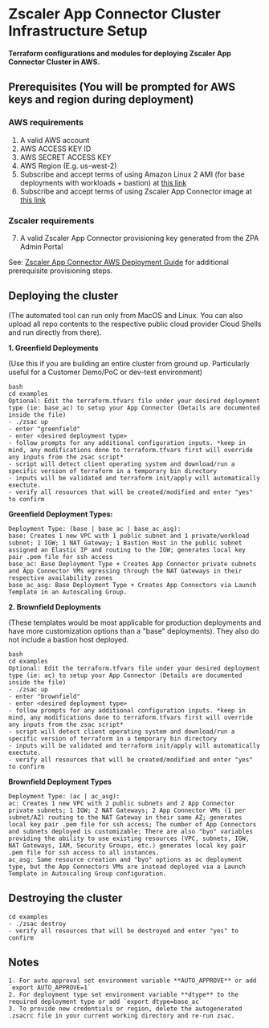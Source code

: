 # Zscaler App Connector Cluster Infrastructure Setup

**Terraform configurations and modules for deploying Zscaler App Connector Cluster in AWS.**

## Prerequisites (You will be prompted for AWS keys and region during deployment)

### AWS requirements
1. A valid AWS account
2. AWS ACCESS KEY ID
3. AWS SECRET ACCESS KEY
4. AWS Region (E.g. us-west-2)
5. Subscribe and accept terms of using Amazon Linux 2 AMI (for base deployments with workloads + bastion) at [this link](https://aws.amazon.com/marketplace/pp/prodview-zc4x2k7vt6rpu)
6. Subscribe and accept terms of using Zscaler App Connector image at [this link](https://aws.amazon.com/marketplace/pp/prodview-epy3md7fcvk4g)

### Zscaler requirements
7. A valid Zscaler App Connector provisioning key generated from the ZPA Admin Portal

See: [Zscaler App Connector AWS Deployment Guide](https://help.zscaler.com/zpa/connector-deployment-guide-amazon-web-services) for additional prerequisite provisioning steps.

## Deploying the cluster
(The automated tool can run only from MacOS and Linux. You can also upload all repo contents to the respective public cloud provider Cloud Shells and run directly from there).   
 
**1. Greenfield Deployments**

(Use this if you are building an entire cluster from ground up.
 Particularly useful for a Customer Demo/PoC or dev-test environment)

```
bash
cd examples
Optional: Edit the terraform.tfvars file under your desired deployment type (ie: base_ac) to setup your App Connector (Details are documented inside the file)
- ./zsac up
- enter "greenfield"
- enter <desired deployment type>
- follow prompts for any additional configuration inputs. *keep in mind, any modifications done to terraform.tfvars first will override any inputs from the zsac script*
- script will detect client operating system and download/run a specific version of terraform in a temporary bin directory
- inputs will be validated and terraform init/apply will automatically exectute.
- verify all resources that will be created/modified and enter "yes" to confirm
```

**Greenfield Deployment Types:**

```
Deployment Type: (base | base_ac | base_ac_asg):
base: Creates 1 new VPC with 1 public subnet and 1 private/workload subnet; 1 IGW; 1 NAT Gateway; 1 Bastion Host in the public subnet assigned an Elastic IP and routing to the IGW; generates local key pair .pem file for ssh access
base_ac: Base Deployment Type + Creates App Connector private subnets and App Connector VMs egressing through the NAT Gateways in their respective availability zones
base_ac_asg: Base Deployment Type + Creates App Connectors via Launch Template in an Autoscaling Group.
```

**2. Brownfield Deployments**

(These templates would be most applicable for production deployments and have more customization options than a "base" deployments). They also do not include a bastion host deployed.

```
bash
cd examples
Optional: Edit the terraform.tfvars file under your desired deployment type (ie: ac) to setup your App Connector (Details are documented inside the file)
- ./zsac up
- enter "brownfield"
- enter <desired deployment type>
- follow prompts for any additional configuration inputs. *keep in mind, any modifications done to terraform.tfvars first will override any inputs from the zsac script*
- script will detect client operating system and download/run a specific version of terraform in a temporary bin directory
- inputs will be validated and terraform init/apply will automatically exectute.
- verify all resources that will be created/modified and enter "yes" to confirm
```

**Brownfield Deployment Types**

```
Deployment Type: (ac | ac_asg):
ac: Creates 1 new VPC with 2 public subnets and 2 App Connector private subnets; 1 IGW; 2 NAT Gateways; 2 App Connector VMs (1 per subnet/AZ) routing to the NAT Gateway in their same AZ; generates local key pair .pem file for ssh access; The number of App Connectors and subnets deployed is customizable; There are also "byo" variables providing the ability to use existing resources (VPC, subnets, IGW, NAT Gateways, IAM, Security Groups, etc.) generates local key pair .pem file for ssh access to all instances.
ac_asg: Same resource creation and "byo" options as ac deployment type, but the App Connectors VMs are instead deployed via a Launch Template in Autoscaling Group configuration.
```

## Destroying the cluster
```
cd examples
- ./zsac destroy
- verify all resources that will be destroyed and enter "yes" to confirm
```

## Notes
```
1. For auto approval set environment variable **AUTO_APPROVE** or add `export AUTO_APPROVE=1`
2. For deployment type set environment variable **dtype** to the required deployment type or add `export dtype=base_ac`
3. To provide new credentials or region, delete the autogenerated .zsacrc file in your current working directory and re-run zsac.
```